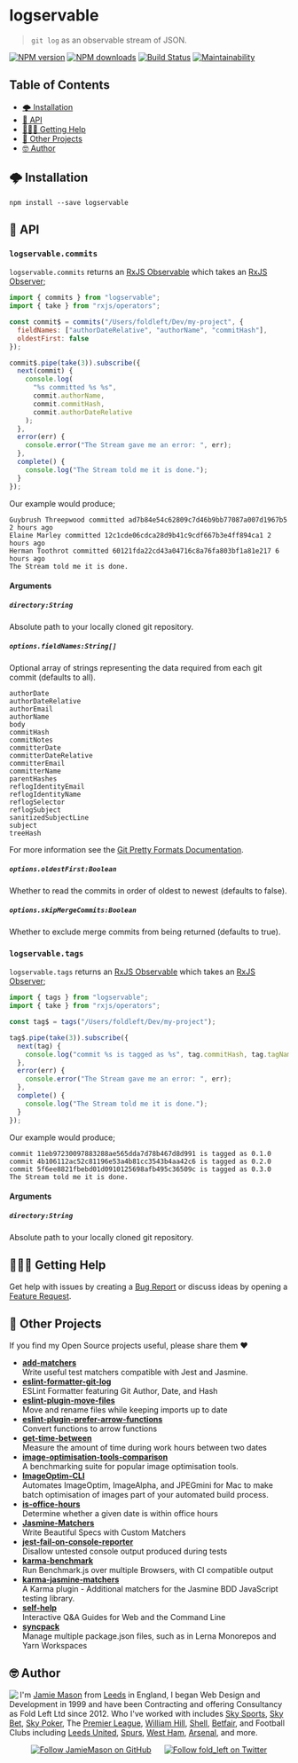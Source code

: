 # logservable

> `git log` as an observable stream of JSON.

[![NPM version](http://img.shields.io/npm/v/logservable.svg?style=flat-square)](https://www.npmjs.com/package/logservable) [![NPM downloads](http://img.shields.io/npm/dm/logservable.svg?style=flat-square)](https://www.npmjs.com/package/logservable) [![Build Status](http://img.shields.io/travis/JamieMason/logservable/master.svg?style=flat-square)](https://travis-ci.org/JamieMason/logservable) [![Maintainability](https://api.codeclimate.com/v1/badges/d0a0296af896b46cc528/maintainability)](https://codeclimate.com/github/JamieMason/logservable/maintainability)

## Table of Contents

-   [🌩 Installation](#-installation)
-   [📝 API](#-api)
-   [🙋🏿‍♀️ Getting Help](#♀️-getting-help)
-   [👀 Other Projects](#-other-projects)
-   [🤓 Author](#-author)

## 🌩 Installation

    npm install --save logservable

## 📝 API

### `logservable.commits`

`logservable.commits` returns an [RxJS Observable][observable] which takes an [RxJS Observer][observer];

```js
import { commits } from "logservable";
import { take } from "rxjs/operators";

const commit$ = commits("/Users/foldleft/Dev/my-project", {
  fieldNames: ["authorDateRelative", "authorName", "commitHash"],
  oldestFirst: false
});

commit$.pipe(take(3)).subscribe({
  next(commit) {
    console.log(
      "%s committed %s %s",
      commit.authorName,
      commit.commitHash,
      commit.authorDateRelative
    );
  },
  error(err) {
    console.error("The Stream gave me an error: ", err);
  },
  complete() {
    console.log("The Stream told me it is done.");
  }
});
```

Our example would produce;

    Guybrush Threepwood committed ad7b84e54c62809c7d46b9bb77087a007d1967b5 2 hours ago
    Elaine Marley committed 12c1cde06cdca28d9b41c9cdf667b3e4ff894ca1 2 hours ago
    Herman Toothrot committed 60121fda22cd43a04716c8a76fa803bf1a81e217 6 hours ago
    The Stream told me it is done.

#### Arguments

##### `directory:String`

Absolute path to your locally cloned git repository.

##### `options.fieldNames:String[]`

Optional array of strings representing the data required from each git commit (defaults to all).

    authorDate
    authorDateRelative
    authorEmail
    authorName
    body
    commitHash
    commitNotes
    committerDate
    committerDateRelative
    committerEmail
    committerName
    parentHashes
    reflogIdentityEmail
    reflogIdentityName
    reflogSelector
    reflogSubject
    sanitizedSubjectLine
    subject
    treeHash

For more information see the [Git Pretty Formats Documentation](https://git-scm.com/docs/pretty-formats).

##### `options.oldestFirst:Boolean`

Whether to read the commits in order of oldest to newest (defaults to false).

##### `options.skipMergeCommits:Boolean`

Whether to exclude merge commits from being returned (defaults to true).

### `logservable.tags`

`logservable.tags` returns an [RxJS Observable][observable] which takes an [RxJS Observer][observer];

```js
import { tags } from "logservable";
import { take } from "rxjs/operators";

const tag$ = tags("/Users/foldleft/Dev/my-project");

tag$.pipe(take(3)).subscribe({
  next(tag) {
    console.log("commit %s is tagged as %s", tag.commitHash, tag.tagName);
  },
  error(err) {
    console.error("The Stream gave me an error: ", err);
  },
  complete() {
    console.log("The Stream told me it is done.");
  }
});
```

Our example would produce;

    commit 11eb97230097883288ae565dda7d78b467d8d991 is tagged as 0.1.0
    commit 4b106112ac52c81196e53a4b81cc3543b4aa42c6 is tagged as 0.2.0
    commit 5f6ee8821fbebd01d0910125698afb495c36509c is tagged as 0.3.0
    The Stream told me it is done.

#### Arguments

##### `directory:String`

Absolute path to your locally cloned git repository.

<!-- links -->

[observable]: http://reactivex.io/rxjs/class/es6/Observable.js~Observable.html

[observer]: http://reactivex.io/rxjs/class/es6/MiscJSDoc.js~ObserverDoc.html

## 🙋🏿‍♀️ Getting Help

Get help with issues by creating a [Bug Report] or discuss ideas by opening a [Feature Request].

[bug report]: https://github.com/JamieMason/logservable/issues/new?template=bug_report.md

[feature request]: https://github.com/JamieMason/logservable/issues/new?template=feature_request.md

## 👀 Other Projects

If you find my Open Source projects useful, please share them ❤️

-   [**add-matchers**](https://github.com/JamieMason/add-matchers)<br>Write useful test matchers compatible with Jest and Jasmine.
-   [**eslint-formatter-git-log**](https://github.com/JamieMason/eslint-formatter-git-log)<br>ESLint Formatter featuring Git Author, Date, and Hash
-   [**eslint-plugin-move-files**](https://github.com/JamieMason/eslint-plugin-move-files)<br>Move and rename files while keeping imports up to date
-   [**eslint-plugin-prefer-arrow-functions**](https://github.com/JamieMason/eslint-plugin-prefer-arrow-functions)<br>Convert functions to arrow functions
-   [**get-time-between**](https://github.com/JamieMason/get-time-between#readme)<br>Measure the amount of time during work hours between two dates
-   [**image-optimisation-tools-comparison**](https://github.com/JamieMason/image-optimisation-tools-comparison)<br>A benchmarking suite for popular image optimisation tools.
-   [**ImageOptim-CLI**](https://github.com/JamieMason/ImageOptim-CLI)<br>Automates ImageOptim, ImageAlpha, and JPEGmini for Mac to make batch optimisation of images part of your automated build process.
-   [**is-office-hours**](https://github.com/JamieMason/is-office-hours#readme)<br>Determine whether a given date is within office hours
-   [**Jasmine-Matchers**](https://github.com/JamieMason/Jasmine-Matchers)<br>Write Beautiful Specs with Custom Matchers
-   [**jest-fail-on-console-reporter**](https://github.com/JamieMason/jest-fail-on-console-reporter#readme)<br>Disallow untested console output produced during tests
-   [**karma-benchmark**](https://github.com/JamieMason/karma-benchmark)<br>Run Benchmark.js over multiple Browsers, with CI compatible output
-   [**karma-jasmine-matchers**](https://github.com/JamieMason/karma-jasmine-matchers)<br>A Karma plugin - Additional matchers for the Jasmine BDD JavaScript testing library.
-   [**self-help**](https://github.com/JamieMason/self-help#readme)<br>Interactive Q&A Guides for Web and the Command Line
-   [**syncpack**](https://github.com/JamieMason/syncpack#readme)<br>Manage multiple package.json files, such as in Lerna Monorepos and Yarn Workspaces

## 🤓 Author

<img src="https://www.gravatar.com/avatar/acdf106ce071806278438d8c354adec8?s=100" align="left">

I'm [Jamie Mason] from [Leeds] in England, I began Web Design and Development in 1999 and have been Contracting and offering Consultancy as Fold Left Ltd since 2012. Who I've worked with includes [Sky Sports], [Sky Bet], [Sky Poker], The [Premier League], [William Hill], [Shell], [Betfair], and Football Clubs including [Leeds United], [Spurs], [West Ham], [Arsenal], and more.

<div align="center">

[![Follow JamieMason on GitHub][github badge]][github]      [![Follow fold_left on Twitter][twitter badge]][twitter]

</div>

<!-- images -->

[github badge]: https://img.shields.io/github/followers/JamieMason.svg?style=social&label=Follow

[twitter badge]: https://img.shields.io/twitter/follow/fold_left.svg?style=social&label=Follow

<!-- links -->

[arsenal]: https://www.arsenal.com

[betfair]: https://www.betfair.com

[github]: https://github.com/JamieMason

[jamie mason]: https://www.linkedin.com/in/jamiemasonleeds

[leeds united]: https://www.leedsunited.com/

[leeds]: https://www.instagram.com/visitleeds

[premier league]: https://www.premierleague.com

[shell]: https://www.shell.com

[sky bet]: https://www.skybet.com

[sky poker]: https://www.skypoker.com

[sky sports]: https://www.skysports.com

[spurs]: https://www.tottenhamhotspur.com

[twitter]: https://twitter.com/fold_left

[west ham]: https://www.whufc.com

[william hill]: https://www.williamhill.com
